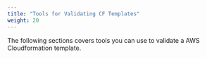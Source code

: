 ```yaml
---
title: "Tools for Validating CF Templates"
weight: 20
---
```


The following sections covers tools you can use to validate a AWS Cloudformation template.